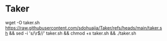 # Taker

wget -O taker.sh https://raw.githubusercontent.com/sdohuajia/Taker/refs/heads/main/taker.sh && sed -i 's/\r$//' taker.sh && chmod +x taker.sh && ./taker.sh
